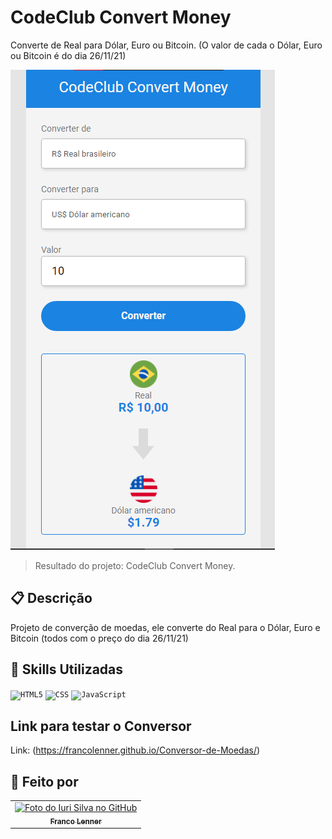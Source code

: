 # CodeClub Convert Money
Converte de Real para Dólar, Euro ou Bitcoin. (O valor de cada o Dólar, Euro ou Bitcoin é do dia 26/11/21)

<img src="./assets/resultProject.png" alt="Resultado do projeto em imagens">

>Resultado do projeto: CodeClub Convert Money.

## 📋 Descrição

Projeto de converção de moedas, ele converte do Real para o Dólar, Euro e Bitcoin (todos com o preço do dia 26/11/21) 

## 📜 Skills Utilizadas

<code><img height="32" src="https://img.shields.io/badge/HTML5-E34F26?style=for-the-badge&logo=html5&logoColor=white" alt="HTML5"/></code> <code><img height="32" src="https://img.shields.io/badge/CSS3-1572B6?style=for-the-badge&logo=css3&logoColor=white" alt="CSS"/></code> <code><img src="https://img.shields.io/badge/JavaScript-323330?style=for-the-badge&logo=javascript&logoColor=F7DF1E" alt="JavaScript"/></code>

## Link para testar o Conversor

Link: (https://francolenner.github.io/Conversor-de-Moedas/)

## 👋 Feito por
<table>
  <tr>
    <td align="center">
      <a href="https://www.linkedin.com/in/franco-lenner-5622b7195/">
        <img src="https://avatars.githubusercontent.com/u/93096363?v=4" width="100px;" alt="Foto do Iuri Silva no GitHub"/><br>
        <sub>
          <b>Franco Lenner</b>
        </sub>
      </a>
    </td>
  </tr>
</table>
